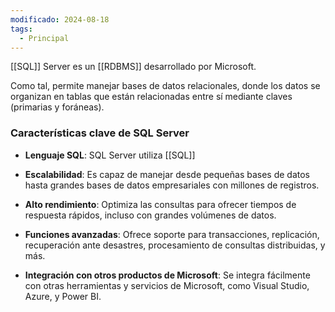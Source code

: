 ```yaml
---
modificado: 2024-08-18
tags:
  - Principal
---
```

[[SQL]] Server es un [[RDBMS]] desarrollado por Microsoft. 

Como tal, permite manejar bases de datos relacionales, donde los datos se organizan en tablas que están relacionadas entre sí mediante claves (primarias y foráneas).

### Características clave de SQL Server

- **Lenguaje SQL**: SQL Server utiliza [[SQL]] 

- **Escalabilidad**: Es capaz de manejar desde pequeñas bases de datos hasta grandes bases de datos empresariales con millones de registros.

- **Alto rendimiento**: Optimiza las consultas para ofrecer tiempos de respuesta rápidos, incluso con grandes volúmenes de datos.

- **Funciones avanzadas**: Ofrece soporte para transacciones, replicación, recuperación ante desastres, procesamiento de consultas distribuidas, y más.

- **Integración con otros productos de Microsoft**: Se integra fácilmente con otras herramientas y servicios de Microsoft, como Visual Studio, Azure, y Power BI.